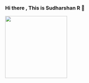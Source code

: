 ### Hi there , This is Sudharshan R 👋

<img height="200em"  src="https://github-readme-stats.vercel.app/api?username=exploring-curiosity&show_icons=true&hide_border=true&theme=tokyonight" />
